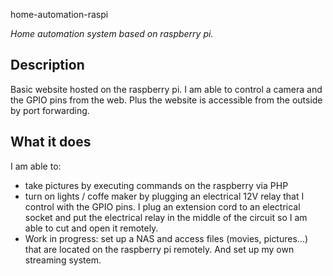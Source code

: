  home-automation-raspi

*Home automation system based on raspberry pi.*

## Description

Basic website hosted on the raspberry pi. I am able to control a camera and the GPIO pins from the web. Plus the website is accessible from the outside by port forwarding.

## What it does

I am able to:
- take pictures by executing commands on the raspberry via PHP
- turn on lights / coffe maker by plugging an electrical 12V relay that I control with the GPIO pins. I plug an extension cord to an electrical socket and put the electrical relay in the middle of the circuit so I am able to cut and open it remotely.
- Work in progress: set up a NAS and access files (movies, pictures...) that are located on the raspberry pi remotely. And set up my own streaming system.
